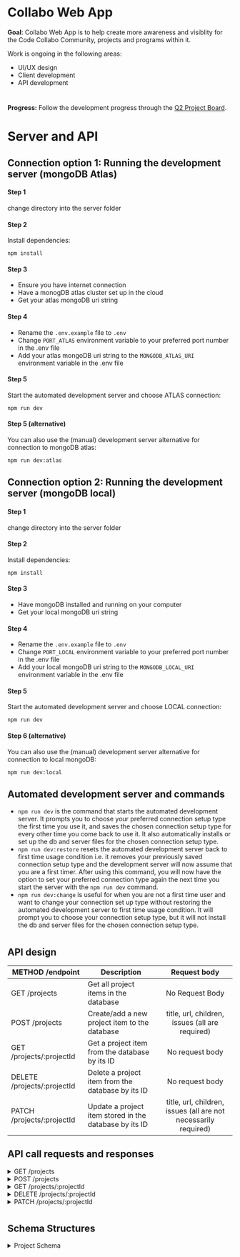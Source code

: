 # Collabo Web App
**Goal**: Collabo Web App is to help create more awareness and visiblity for the Code Collabo Community, projects and programs within it.

Work is ongoing in the following areas:
- UI/UX design
- Client development
- API development

#
**Progress:** Follow the development progress through the [Q2 Project Board](https://github.com/orgs/code-collabo/projects/1/views/6).
#

# Server and API

## Connection option 1: Running the development server (mongoDB Atlas)
#### Step 1
change directory into the server folder

#### Step 2
Install dependencies:
````
npm install
````

#### Step 3
- Ensure you have internet connection
- Have a monogDB atlas cluster set up in the cloud
- Get your atlas mongoDB uri string

#### Step 4
- Rename the `.env.example` file to `.env`
- Change `PORT_ATLAS` environment variable to your preferred port number in the .env file
- Add your atlas mongoDB uri string to the `MONGODB_ATLAS_URI` environment variable in the .env file

#### Step 5
Start the automated development server and choose ATLAS connection:
````
npm run dev
````

#### Step 5 (alternative)
You can also use the (manual) development server alternative for connection to mongoDB atlas:
````
npm run dev:atlas
````

## Connection option 2: Running the development server (mongoDB local)
#### Step 1
change directory into the server folder

#### Step 2
Install dependencies:
````
npm install
````

#### Step 3
- Have mongoDB installed and running on your computer
- Get your local mongoDB uri string

#### Step 4
- Rename the `.env.example` file to `.env`
- Change `PORT_LOCAL` environment variable to your preferred port number in the .env file
- Add your local mongoDB uri string to the `MONGODB_LOCAL_URI` environment variable in the .env file

#### Step 5
Start the automated development server and choose LOCAL connection:
````
npm run dev
````

#### Step 6 (alternative)
You can also use the (manual) development server alternative for connection to local mongoDB:
````
npm run dev:local
````

## Automated development server and commands
- `npm run dev` is the command that starts the automated development server. It prompts you to choose your preferred connection setup type the first time you use it, and saves the chosen connection setup type for every other time you come back to use it. It also automatically installs or set up the db and server files for the chosen connection setup type.
- `npm run dev:restore` resets the automated development server back to first time usage condition i.e. it removes your previously saved connection setup type and the development server will now assume that you are a first timer. After using this command, you will now have the option to set your preferred connection type again the next time you start the server with the `npm run dev` command.
- `npm run dev:change` is useful for when you are not a first time user and want to change your connection set up type without restoring the automated development server to first time usage condition. It will prompt you to choose your connection setup type, but it will not install the db and server files for the chosen connection setup type.

#

## API design

|METHOD /endpoint|Description|Request body|
|--|--|:--:|
|GET /projects|Get all project items in the database| No Request Body |
|POST /projects|Create/add a new project item to the database|title, url, children, issues (all are required)|
|GET /projects/:projectId|Get a project item from the database by its ID|No request body|
|DELETE /projects/:projectId|Delete a project item from the database by its ID|No request body|
|PATCH /projects/:projectId|Update a project item stored in the database by its ID|title, url, children, issues (all are not necessarily required)|

## API call requests and responses

<details>
<summary>GET /projects</summary>
<br/>
    <b>Request body shape</b>
    <br/><br/>
<pre>
No request body
</pre>
<br/>
     <b>Successful response shape</b>
    <br/><br/>
<pre>
{
    "count": number,
    "projects": [
        {
            "_id": "string",
            "title": "string",
            "url": "string",
            "isStandAlone": boolean,
            "children": {
                "count": number,
                "list": [
                  {
                    "title": "string",
                    "url": "string",
                  },
                  // etc ...
                ]
            },
            "issues": {
                "url": "string"
            },
            "requests": "string"
        },
        // etc ...
    ]
}

NOTE: 'isStandAlone' property is true when 'children' array is empty 
and false when 'children' array is not empty.
</pre>
</details>



<details>
<summary>POST /projects</summary>
<br/>
    <b>Request body shape</b>
    <br/><br/>
<pre>
{
    "title": "string",
    "url": "string",
    "children": [
        {
            "title": "string",
            "url": "string"
        },
        // etc ...
    ],
    "issues": {
        "url": "string"
    }
}

NOTE: all properties are required.

NOTE: 'children' array can be empty or not.

NOTE: 'isStandAlone' property is automatically updated 
on the backend based on the 'children' property
</pre>
<br/>
     <b>Successful response shape</b>
    <br/><br/>
<pre>
{
    "message": "string",
    "newProject": {
        "_id": "string",
        "title": "string",
        "url": "string",
        "isStandAlone": boolean,
        "children": [
            {
                "title": "string",
                "url": "string"
            },
            // etc ...
        ],
        "issues": {
            "url": "string"
        },
        "requests": "string"
    }
}

NOTE: you will notice that 'isStandAlone' property is automatically
updated on the backend based on the 'children' property

NOTE: 'isStandAlone' is true when 'children' array is empty 
and false when 'children' array is not empty.
</pre>
</details>




<details>
<summary>GET /projects/:projectId</summary>
<br/>
    <b>Request body shape</b>
    <br/><br/>
<pre>
No request body
</pre>
<br/>
     <b>Successful response shape</b>
    <br/><br/>
<pre>
{
    "_id": "string",
    "title": "string",
    "url": "string",
    "isStandAlone": boolean,
    "children": {
        "count": number,
        "list": [
            {
                "title": "string",
                "url": "string"
            }
            // etc ...
        ]
    },
    "issues": {
        "url": "string"
    },
    "requests": "string"
}

NOTE: 'isStandAlone' property is true when 'children' array is empty 
and false when 'children' array is not empty.
</pre>
</details>




<details>
<summary>DELETE /projects/:projectId</summary>
<br/>
    <b>Request body shape</b>
    <br/><br/>
<pre>
No request body
</pre>
<br/>
     <b>Successful response shape</b>
    <br/><br/>
<pre>
{
    "message": "string",
    "requests": {
        "GET": {
            "method": "GET",
            "description": "Get all projects",
            "url": "string"
        },
        "POST": {
            "method": "POST",
            "description": "Create a new project",
            "url": "string",
            "body": {
                "title": "string",
                "url": "string",
                "type": "string",
                "children": [
                    {
                        "title": "string",
                        "url": "string"
                    },
                    "string"
                ],
                "issues": {
                    "url": "string"
                }
            }
        }
    }
}
</pre>
</details>




<details>
<summary>PATCH /projects/:projectId</summary>
<br/>
    <b>Request body shape</b>
    <br/><br/>
<pre>
{
    "title": "string",
    "url": "string",
    "children": [
        {
            "title": "string",
            "url": "string"
        },
        // etc ...
    ],
    "issues": {
        "url": "string"
    }
}

NOTE: all properties are not required during update.
you can choose to update all or any preferred property.

NOTE: 'isStandAlone' property is automatically updated 
on the backend based on the 'children' property
</pre>
<br/>
     <b>Successful response shape</b>
    <br/><br/>
<pre>
{
    "message": "string",
    "newProject": {
        "_id": "string",
        "title": "string",
        "url": "string",
        "isStandAlone": boolean,
        "children": [
            {
                "title": "string",
                "url": "string"
            },
            // etc ...
        ],
        "issues": {
            "url": "string"
        },
        "requests": "string"
    }
}

NOTE: you will notice that 'isStandAlone' property is automatically
updated on the backend based on the 'children' property

NOTE: 'isStandAlone' is true when 'children' array is empty 
and false when 'children' array is not empty.
</pre>
</details>

#

## Schema Structures
<details>
<summary>Project Schema</summary>
<pre>
{
  "_id": "string"
  "title": "string",
  "url": "string",
  "isStandAlone": boolean,
  "children": [
      {
          "_id": "string"
          "title": "string",
          "url": "string"
      },
      // etc ...
  ],
  "issues": {
      "url": "string"
  },
}

NOTE:'isStandAlone' property is automatically updated on the backend
based on the 'children' property.
Hence, it is not required during creating (POST) and updating (PATCH)

it is true when 'children' array is empty 
and false when 'children' array is not empty.
</pre>
</details>
